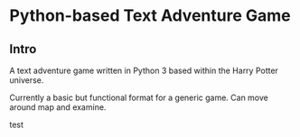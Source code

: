 # Python-based Text Adventure Game

## Intro

A text adventure game written in Python 3 based within the Harry Potter universe.

Currently a basic but functional format for a generic game. Can move around map and examine.

test 
